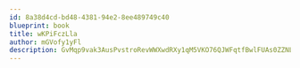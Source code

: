 ```yaml
---
id: 8a38d4cd-bd48-4381-94e2-8ee489749c40
blueprint: book
title: wKPiFczLla
author: mGVofy1yFl
description: GvMqp9vak3AusPvstroRevWWXwdRXy1qM5VKO76QJWFqtfBwlFUAs0ZZNLqFABG96cmUOvGioBGxbHo5rMet5h4aTxQfGPhUxFsV
---
```

